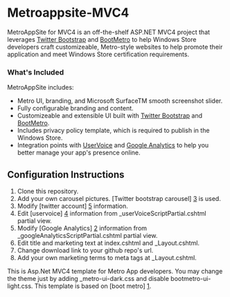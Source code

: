 # Metroappsite-MVC4
MetroAppSite for MVC4 is an off-the-shelf ASP.NET MVC4 project that leverages [Twitter Bootstrap][6] and [BootMetro][1] to help Windows Store developers craft customizeable, Metro-style websites to help promote their application and meet Windows Store certification requirements.

### What's Included
MetroAppSite includes:

* Metro UI, branding, and Microsoft SurfaceTM smooth screenshot slider.
* Fully configurable branding and content.
* Customizeable and extensible UI built with [Twitter Bootstrap][6] and [BootMetro][1].
* Includes privacy policy template, which is required to publish in the Windows Store.
* Integration points with [UserVoice][4] and [Google Analytics][2] to help you better manage your app's presence online.

## Configuration Instructions

1. Clone this repository.
1. Add your own carousel pictures. [Twitter bootstrap carousel] [3] is used.
1. Modify [twitter account] [5] information.
1. Edit [uservoice] [4] information from _userVoiceScriptPartial.cshtml partial view.
1. Modify [Google Analytics] [2] information from _googleAnalyticsScriptPartial.cshtml partial view.
1. Edit title and marketing text at index.cshtml and _Layout.cshtml.
1. Change download link to your github repo's url.
1. Add your own marketing terms to meta tags at _Layout.cshtml.

This is Asp.Net MVC4 template for Metro App developers. You may change the theme just by adding _metro-ui-dark.css and disable bootmetro-ui-light.css. This template is based on [boot metro] [1]. 

[1]: http://aozora.github.com/bootmetro/
[2]: http://www.google.com/analytics/
[3]: http://twitter.github.com/bootstrap/javascript.html#carousel
[4]: http://www.uservoice.com/
[5]: https://twitter.com/
[6]: http://twitter.github.com/bootstrap/